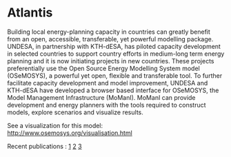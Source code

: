 # Atlantis

Building local energy-planning capacity in countries can greatly benefit from an open, accessible, transferable, yet powerful modelling package. UNDESA, in partnership with KTH-dESA, has piloted capacity development in selected countries to support country efforts in medium-long term energy planning and it is now initiating projects in new countries. These projects preferentially use the Open Source Energy Modelling System model (OSeMOSYS), a powerful yet open, flexible and transferable tool. To further facilitate capacity development and model improvement, UNDESA and KTH-dESA have developed a browser based interface for OSeMOSYS, the Model Management Infrastructure (MoManI). MoManI can provide development and energy planners with the tools required to construct models, explore scenarios and visualize results.

See a visualization for this model: http://www.osemosys.org/visualisation.html

Recent publications : 
[1](http://www.sciencedirect.com/science/article/pii/S0301421511004897)
[2](http://www.sciencedirect.com/science/article/pii/S0360544212006299)
[3](http://www.worldbank.org/content/dam/Worldbank/Feature%20Story/Africa/Conference%20Edition%20Enhancing%20Africas%20Infrastructure.pdf)
